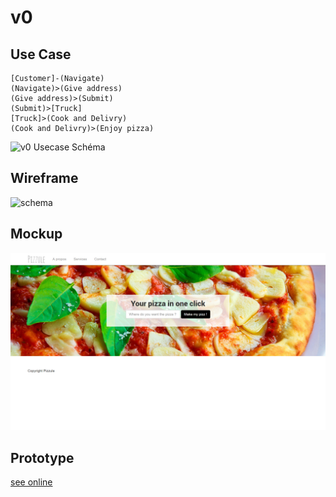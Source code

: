 # v0

## Use Case

```yuml
[Customer]-(Navigate)
(Navigate)>(Give address)
(Give address)>(Submit)
(Submit)>[Truck]
[Truck]>(Cook and Delivry)
(Cook and Delivry)>(Enjoy pizza)
```

![v0 Usecase Schéma](http://yuml.me/diagram/scruffy/usecase/%5BCustomer%5D-(Navigate),%20(Navigate)%3E(Give%20address),%20(Give%20address)%3E(Submit),%20(Submit)%3E%5BTruck%5D,%20%5BTruck%5D%3E(Cook%20and%20Delivry),%20(Cook%20and%20Delivry)%3E(Enjoy%20pizza).png)


## Wireframe

![schema](https://docs.google.com/drawings/d/1z8z8vOdULd2_6i6Y5xSG6V5ePpGB0QgvwMbC3pnrKFI/pub?w=960&h=720)

## Mockup

![mockup picture](https://github.com/aloisdg/Pizzule/blob/master/Roadmap/asset/pizzule-v0.jpg)

##  Prototype

[see online]()
